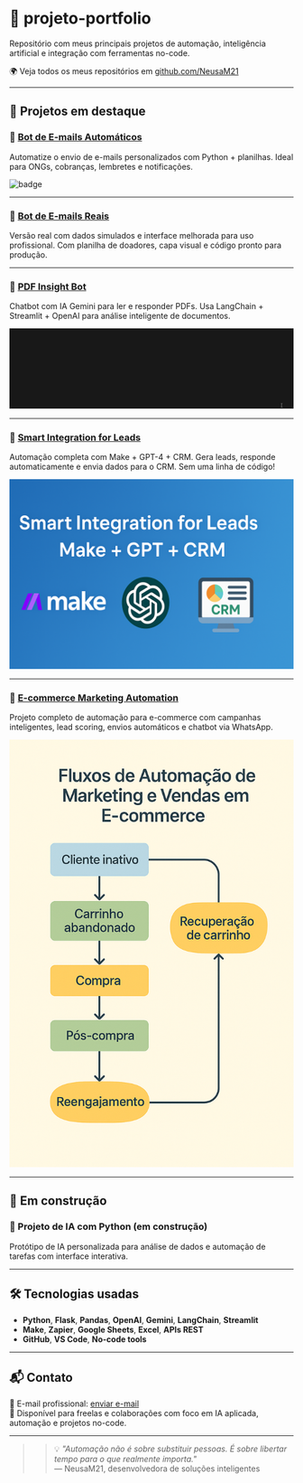 # 🧠 projeto-portfolio

Repositório com meus principais projetos de automação, inteligência artificial e integração com ferramentas no-code.

🌍 Veja todos os meus repositórios em [github.com/NeusaM21](https://github.com/NeusaM21)

---

## 🚀 Projetos em destaque

### 📧 [Bot de E-mails Automáticos](https://github.com/NeusaM21/email_bot)
Automatize o envio de e-mails personalizados com Python + planilhas. Ideal para ONGs, cobranças, lembretes e notificações.

![badge](https://img.shields.io/badge/Python-3.10+-blue?logo=python)

---

### 📧 [Bot de E-mails Reais](https://github.com/NeusaM21/projeto-portfolio/tree/main/email_bot_real)
Versão real com dados simulados e interface melhorada para uso profissional. Com planilha de doadores, capa visual e código pronto para produção.

---

### 📄 [PDF Insight Bot](https://github.com/NeusaM21/pdf-insight-bot)
Chatbot com IA Gemini para ler e responder PDFs. Usa LangChain + Streamlit + OpenAI para análise inteligente de documentos.

![demo](pdf-insight-bot/assets/pdf-insight-bot-terminal.gif)

---

### 🤖 [Smart Integration for Leads](https://github.com/NeusaM21/smart-integration-leads)
Automação completa com Make + GPT-4 + CRM. Gera leads, responde automaticamente e envia dados para o CRM. Sem uma linha de código!

![screenshot](smart-integration-leads/assets/banner-pt.png)

---

### 🛒 [E-commerce Marketing Automation](https://github.com/NeusaM21/ecommerce-marketing-automation)
Projeto completo de automação para e-commerce com campanhas inteligentes, lead scoring, envios automáticos e chatbot via WhatsApp.

![screenshot](ecommerce-marketing-automation/assets/screenshots/fluxo_automacao_ecommerce.png)

---

## 🧪 Em construção

### 🧠 Projeto de IA com Python (em construção)
Protótipo de IA personalizada para análise de dados e automação de tarefas com interface interativa.

---

## 🛠️ Tecnologias usadas

- **Python**, **Flask**, **Pandas**, **OpenAI**, **Gemini**, **LangChain**, **Streamlit**
- **Make**, **Zapier**, **Google Sheets**, **Excel**, **APIs REST**
- **GitHub**, **VS Code**, **No-code tools**

---

## 📬 Contato

📧 E-mail profissional: [enviar e-mail](mailto:contact.neusam21@gmail.com)  
🤝 Disponível para freelas e colaborações com foco em IA aplicada, automação e projetos no-code.

---

> > 💡 *"Automação não é sobre substituir pessoas. É sobre libertar tempo para o que realmente importa."*  
> — NeusaM21, desenvolvedora de soluções inteligentes

